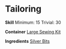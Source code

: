 <!-- TITLE: Silver Thread -->
<!-- SUBTITLE: Fine thread spun from pure silver -->

# Tailoring
**Skill**
Minimum: 15
Trivial: 30

**Container**
[Large Sewing Kit](large-sewing-kit)

**Ingredients**
[Silver Bits](silver-bits)